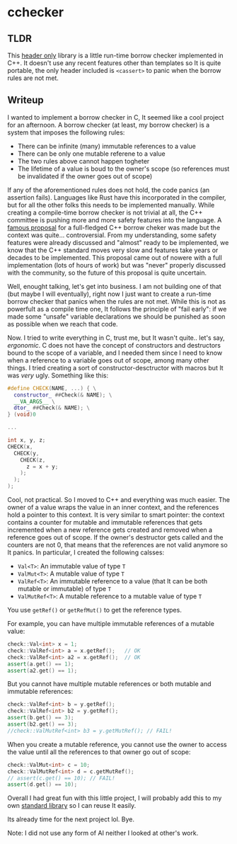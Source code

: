# cchecker

## TLDR

This [header only](./cchecker.hpp) library is a little run-time borrow
checker implemented in C++. It doesn't use any recent features other
than templates so It is quite portable, the only header included
is `<cassert>` to panic when the borrow rules are not met.

## Writeup

I wanted to implement a borrow checker in C, It seemed like a cool
project for an afternoon. A borrow checker (at least, my borrow checker)
is a system that imposes the following rules:
- There can be infinite (many) immutable references to a value
- There can be only one mutable referene to a value
- The two rules above cannot happen togheter
- The lifetime of a value is boud to the owner's scope (so references
  must be invalidated if the owner goes out of scope)
  
If any of the aforementioned rules does not hold, the code panics (an
assertion fails). Languages like Rust have this incorporated in the
compiler, but for all the other folks this needs to be implemented
manually. While creating a compile-time borrow checker is not trivial
at all, the C++ committee is pushing more and more safety features into
the language. A [famous proposal](https://safecpp.org/draft.html#introduction)
for a full-fledged C++ borrow cheker was
made but the context was quite... controversial. From my understanding,
some safety features were already discussed and "almost" ready to be
implemented, we know that the C++ standard moves very slow and features
take years or decades to be implemented. This proposal came out of nowere
with a full implementation (lots of hours of work) but was "never"
properly discussed with the community, so the future of this proposal is
quite uncertain.

Well, enought talking, let's get into business.
I am not building one of that (but maybe I will eventually), right
now I just want to create a run-time borrow checker that panics when
the rules are not met. While this is not as powerfult as a compile time
one, It follows the principle of "fail early": if we made some "unsafe"
variable declarations we should be punished as soon as possible when we
reach that code.

Now. I tried to write everything in C, trust me, but It wasn't quite..
let's say, _ergonomic_. C does not have the concept of constructors
and destructors bound to the scope of a variable, and I needed them
since I need to know when a reference to a variable goes out of scope,
among many other things. I tried creating a sort of constructor-desctructor
with macros but It was _very_ ugly. Something like this:
```cpp
#define CHECK(NAME, ...) { \
  constructor_ ##Check(& NAME); \
  __VA_ARGS__ \
  dtor_ ##Check(& NAME); \
} (void)0

...

int x, y, z;
CHECK(x,
  CHECK(y,
    CHECK(z,
	  z = x + y;
    );
  );
);
```

Cool, not practical. So I moved to C++ and everything was much easier.
The owner of a value wraps the value in an inner context, and the
references hold a pointer to this context. It is very similar to
smart pointer: the context contains a counter for mutable and
immutable references that gets incremented when a new reference gets
created and removed when a reference goes out of scope. If the owner's
destructor gets called and the counters are not 0, that means that
the references are not valid anymore so It panics. In particular, I
created the following calsses:
- `Val<T>`: An immutable value of type `T`
- `ValMut<T>`: A mutable value of type `T`
- `ValRef<T>`: An immutable reference to a value (that It can be both
  mutable or immutable) of type `T`
- `ValMutRef<T>`: A mutable reference to a mutable value of type `T`

You use `getRef()` or `getRefMut()` to get the reference types.

For example, you can have multiple immutable references of a mutable
value:

```cpp
check::Val<int> x = 1;
check::ValRef<int> a = x.getRef();   // OK
check::ValRef<int> a2 = x.getRef();  // OK
assert(a.get() == 1);
assert(a2.get() == 1);
```

But you cannot have multiple mutable references or both mutable and
immutable references:

```cpp
check::ValRef<int> b = y.getRef();
check::ValRef<int> b2 = y.getRef();
assert(b.get() == 3);
assert(b2.get() == 3);
//check::ValMutRef<int> b3 = y.getMutRef(); // FAIL!

```

When you create a mutable reference, you cannot use the owner to access
the value until all the references to that owner go out of scope:

```cpp
check::ValMut<int> c = 10;
check::ValMutRef<int> d = c.getMutRef();
// assert(c.get() == 10); // FAIL!
assert(d.get() == 10);
```

Overall I had great fun with this little project, I will probably add
this to my own [standard library](https://github.com/San7o/tenno-tl)
so I can reuse It easily.

Its already time for the next project lol. Bye.

Note: I did not use any form of AI neither I looked at other's work.

